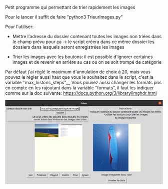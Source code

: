 Petit programme qui permettant de trier rapidement les images

Pour le lancer il suffit de faire "python3 TrieurImages.py"

Pour l'utiliser:
- Mettre l'adresse du dossier contenant toutes les images non triées dans le champ prévu pour ça
	-> le script créera dans ce même dossier les dossiers dans lesquels seront enregistrées les images
 
- Trier les images avec les boutons: il est possible d'ignorer certaines images et de revenir en arrière au cas ou on se soit trompé de catégorie

Par défaut j'ai réglé le maximum d'annulation de choix à 20, mais vous pouvez le régler aussi haut que vous le souhaitez dans le script, c'est la variable "max_historic_steps"__
Vous pouvez aussi changer les formats pris en compte en les rajoutant dans la variable "formats", il faut les indiquer comme sur la doc suivante: https://docs.python.org/3/library/imghdr.html

![alt text](https://github.com/Learza7/deep_learning_project/blob/main/TrieurImages/Exemple.png)
